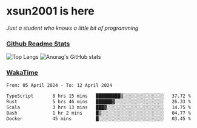 # xsun2001 is here

*Just a student who knows a little bit of programming*

### [Github Readme Stats](https://github.com/anuraghazra/github-readme-stats)

![Top Langs](https://github-readme-stats.vercel.app/api/top-langs/?username=xsun2001&layout=compact&theme=radical) ![Anurag's GitHub stats](https://github-readme-stats.vercel.app/api?username=xsun2001&show_icons=true&theme=radical)

### [WakaTime](https://wakatime.com)

<!--START_SECTION:waka-->

```txt
From: 05 April 2024 - To: 12 April 2024

TypeScript       8 hrs 15 mins   █████████▒░░░░░░░░░░░░░░░   37.72 %
Rust             5 hrs 46 mins   ██████▓░░░░░░░░░░░░░░░░░░   26.33 %
Scala            3 hrs 13 mins   ███▓░░░░░░░░░░░░░░░░░░░░░   14.75 %
Bash             1 hr 2 mins     █▒░░░░░░░░░░░░░░░░░░░░░░░   04.77 %
Docker           45 mins         █░░░░░░░░░░░░░░░░░░░░░░░░   03.45 %
```

<!--END_SECTION:waka-->

